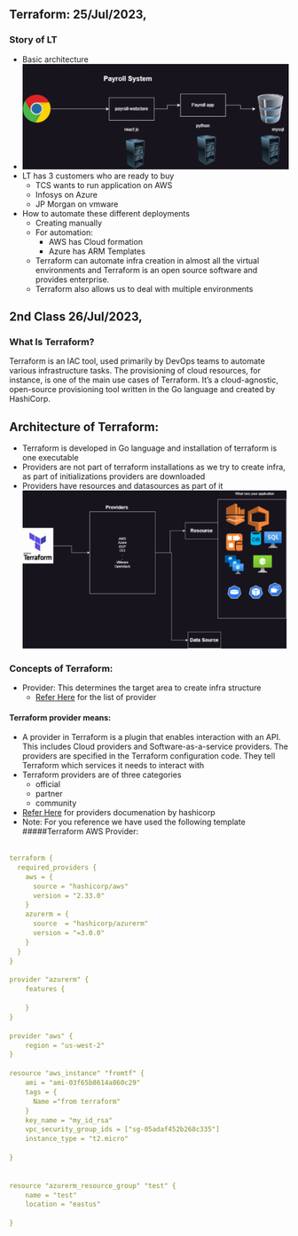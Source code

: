 ## Terraform: 25/Jul/2023,
### Story of LT
* Basic architecture
* ![preview](images/image1.png)
* LT has 3 customers who are ready to buy
     * TCS wants to run application on AWS
     * Infosys on Azure
     * JP Morgan on vmware
* How to automate these different deployments
     * Creating manually
     * For automation:
         * AWS has Cloud formation
         * Azure has ARM Templates
     * Terraform can automate infra creation in almost all the virtual environments and Terraform is an open source software and provides enterprise.
     * Terraform also allows us to deal with multiple environments
## 2nd Class 26/Jul/2023,
### What Is Terraform? 
Terraform is an IAC tool, used primarily by DevOps teams to automate various infrastructure tasks. The provisioning of cloud resources, for instance, is one of the main use cases of Terraform. It’s a cloud-agnostic, open-source provisioning tool written in the Go language and created by HashiCorp.
## Architecture of Terraform:
* Terraform is developed in Go language and installation of terraform is one executable
* Providers are not part of terraform installations as we try to create infra, as part of initializations providers are downloaded
* Providers have resources and datasources as part of it
![preview](images/image2.png)
### Concepts of Terraform:
* Provider: This determines the target area to create infra structure
     * [Refer Here](https://registry.terraform.io/browse/providers) for the list of provider
#### Terraform provider means:     
* A provider in Terraform is a plugin that enables interaction with an API. This includes Cloud providers and Software-as-a-service providers. The providers are specified in the Terraform configuration code. They tell Terraform which services it needs to interact with
* Terraform providers are of three categories
     * official
     * partner
     * community
* [Refer Here](https://developer.hashicorp.com/terraform/language/providers) for providers documenation by hashicorp
* Note: For you reference we have used the following template
#####Terraform AWS Provider:
```yml

terraform {
  required_providers {
    aws = {
      source = "hashicorp/aws"
      version = "2.33.0"
    }
    azurerm = {
      source  = "hashicorp/azurerm"
      version = "=3.0.0"
    }
  }
}

provider "azurerm" {
    features {

    }
}

provider "aws" {
    region = "us-west-2"
}

resource "aws_instance" "fromtf" {
    ami = "ami-03f65b8614a860c29"
    tags = {
      Name ="from terraform"
    }
    key_name = "my_id_rsa"
    vpc_security_group_ids = ["sg-05adaf452b268c335"]
    instance_type = "t2.micro"

}


resource "azurerm_resource_group" "test" {
    name = "test"
    location = "eastus"

}

```

